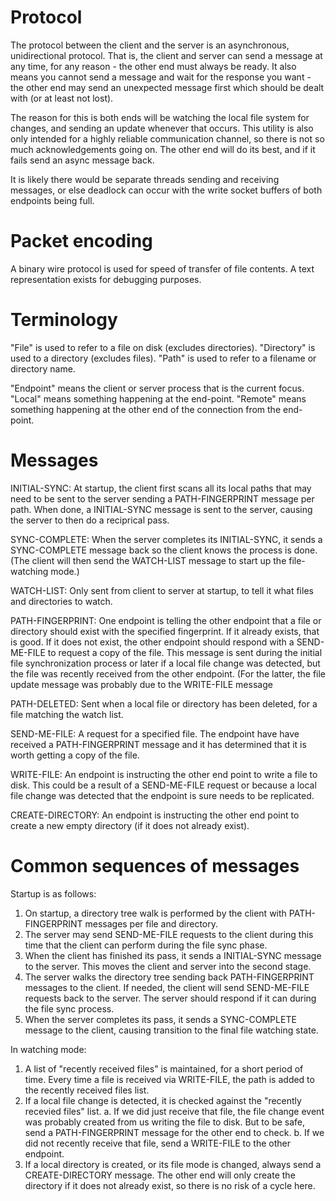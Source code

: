 Protocol
========

The protocol between the client and the server is an asynchronous,
unidirectional protocol. That is, the client and server can send a message
at any time, for any reason - the other end must always be ready. It also
means you cannot send a message and wait for the response you want - the
other end may send an unexpected message first which should be dealt with
(or at least not lost).

The reason for this is both ends will be watching the local file system for
changes, and sending an update whenever that occurs. This utility is also
only intended for a highly reliable communication channel, so there is not
so much acknowledgements going on. The other end will do its best, and if
it fails send an async message back.

It is likely there would be separate threads sending and receiving messages,
or else deadlock can occur with the write socket buffers of both endpoints
being full.

# Packet encoding

A binary wire protocol is used for speed of transfer of file contents.
A text representation exists for debugging purposes.

# Terminology

"File" is used to refer to a file on disk (excludes directories).
"Directory" is used to a directory (excludes files).
"Path" is used to refer to a filename or directory name.

"Endpoint" means the client or server process that is the current focus.
"Local" means something happening at the end-point.
"Remote" means something happening at the other end of the connection from the
end-point.

# Messages

INITIAL-SYNC: <configuration>
	At startup, the client first scans all its local paths that may need to be
	sent to the server sending a PATH-FINGERPRINT message per path. When done,
	a INITIAL-SYNC message is sent to the server, causing the server to then
	do a reciprical pass. 
	
SYNC-COMPLETE:
	When the server completes its INITIAL-SYNC, it sends a SYNC-COMPLETE
	message back so the client knows the process is done. (The client will then
	send the WATCH-LIST message to start up the file-watching mode.)

WATCH-LIST: <configuration>
	Only sent from client to server at startup, to tell it what files and
	directories to watch.
	
PATH-FINGERPRINT: <pathname> <fingerprint>
	One endpoint is telling the other endpoint that a file or directory should
	exist with the specified fingerprint. If it already exists, that is good.
	If it does not exist, the other endpoint should respond with a SEND-ME-FILE
	to request a copy of the file.  This message is sent during the initial
	file synchronization process or later if a local file change was detected,
	but the file was recently received from the other endpoint. (For the latter,
	the file update message was probably due to the WRITE-FILE message
	
PATH-DELETED: <filename>
	Sent when a local file or directory has been deleted, for a file matching
	the watch list.

SEND-ME-FILE: <filename>
	A request for a specified file. The endpoint have have received a
	PATH-FINGERPRINT message and it has determined that it is worth getting a
	copy of the file.
	
WRITE-FILE: <path> <mode> <binary-data>
	An endpoint is instructing the other end point to write a file to disk.
	This could be a result of a SEND-ME-FILE request or because a local file
	change was detected that the endpoint is sure needs to be replicated.
	
CREATE-DIRECTORY: <path> <mode>
	An endpoint is instructing the other end point to create a new empty
	directory (if it does not already exist).

# Common sequences of messages

Startup is as follows:

1. On startup, a directory tree walk is performed by the client with
   PATH-FINGERPRINT messages per file and directory.
2. The server may send SEND-ME-FILE requests to the client during this time
   that the client can perform during the file sync phase.
3. When the client has finished its pass, it sends a INITIAL-SYNC message to
   the server. This moves the client and server into the second stage.
4. The server walks the directory tree sending back PATH-FINGERPRINT messages
   to the client. If needed, the client will send SEND-ME-FILE requests back
   to the server. The server should respond if it can during the file sync
   process.
5. When the server completes its pass, it sends a SYNC-COMPLETE message to the
   client, causing transition to the final file watching state. 

In watching mode:

1. A list of "recently received files" is maintained, for a short period of
   time. Every time a file is received via WRITE-FILE, the path is added to
   the recently received files list.
2. If a local file change is detected, it is checked against the "recently
   recevied files" list.
   a. If we did just receive that file, the file change event was probably
      created from us writing the file to disk. But to be safe, send a
      PATH-FINGERPRINT message for the other end to check.
   b. If we did not recently receive that file, send a WRITE-FILE to the other
      endpoint.
3. If a local directory is created, or its file mode is changed, always send a
   CREATE-DIRECTORY message. The other end will only create the directory if
   it does not already exist, so there is no risk of a cycle here. 
